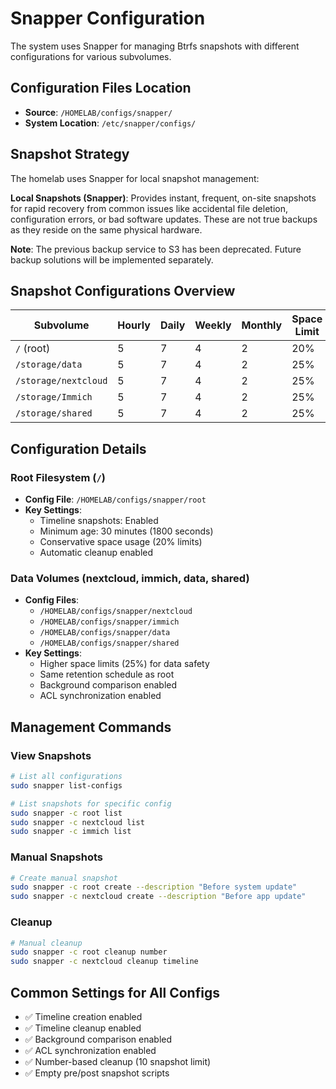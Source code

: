 # Snapper Configuration

The system uses Snapper for managing Btrfs snapshots with different configurations for various subvolumes.

## Configuration Files Location
- **Source**: `/HOMELAB/configs/snapper/`
- **System Location**: `/etc/snapper/configs/`

## Snapshot Strategy

The homelab uses Snapper for local snapshot management:

**Local Snapshots (Snapper)**: Provides instant, frequent, on-site snapshots for rapid recovery from common issues like accidental file deletion, configuration errors, or bad software updates. These are not true backups as they reside on the same physical hardware.

**Note**: The previous backup service to S3 has been deprecated. Future backup solutions will be implemented separately.

## Snapshot Configurations Overview

| Subvolume            | Hourly | Daily | Weekly | Monthly | Space Limit | Free Limit |
| -------------------- | ------ | ----- | ------ | ------- | ----------- | ---------- |
| `/` (root)           | 5      | 7     | 4      | 2       | 20%         | 20%        |
| `/storage/data`      | 5      | 7     | 4      | 2       | 25%         | 20%        |
| `/storage/nextcloud` | 5      | 7     | 4      | 2       | 25%         | 20%        |
| `/storage/Immich`    | 5      | 7     | 4      | 2       | 25%         | 20%        |
| `/storage/shared`    | 5      | 7     | 4      | 2       | 25%         | 20%        |

## Configuration Details

### Root Filesystem (`/`)
- **Config File**: `/HOMELAB/configs/snapper/root`
- **Key Settings**:
  - Timeline snapshots: Enabled
  - Minimum age: 30 minutes (1800 seconds)
  - Conservative space usage (20% limits)
  - Automatic cleanup enabled

### Data Volumes (nextcloud, immich, data, shared)
- **Config Files**:
  - `/HOMELAB/configs/snapper/nextcloud`
  - `/HOMELAB/configs/snapper/immich`
  - `/HOMELAB/configs/snapper/data`
  - `/HOMELAB/configs/snapper/shared`
- **Key Settings**:
  - Higher space limits (25%) for data safety
  - Same retention schedule as root
  - Background comparison enabled
  - ACL synchronization enabled

## Management Commands

### View Snapshots
```bash
# List all configurations
sudo snapper list-configs

# List snapshots for specific config
sudo snapper -c root list
sudo snapper -c nextcloud list
sudo snapper -c immich list
```

### Manual Snapshots
```bash
# Create manual snapshot
sudo snapper -c root create --description "Before system update"
sudo snapper -c nextcloud create --description "Before app update"
```

### Cleanup
```bash
# Manual cleanup
sudo snapper -c root cleanup number
sudo snapper -c nextcloud cleanup timeline
```

## Common Settings for All Configs
- ✅ Timeline creation enabled
- ✅ Timeline cleanup enabled
- ✅ Background comparison enabled
- ✅ ACL synchronization enabled
- ✅ Number-based cleanup (10 snapshot limit)
- ✅ Empty pre/post snapshot scripts
